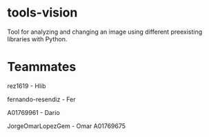 # tools-vision
Tool for analyzing and changing an image using different preexisting libraries with Python.

# Teammates
rez1619 - Hlib

fernando-resendiz - Fer

A01769961 - Dario


JorgeOmarLopezGem - Omar
A01769675
